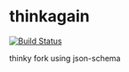 # thinkagain
[![Build Status](https://travis-ci.org/mbroadst/thinkagain.svg?branch=master)](https://travis-ci.org/mbroadst/thinkagain)

thinky fork using json-schema
